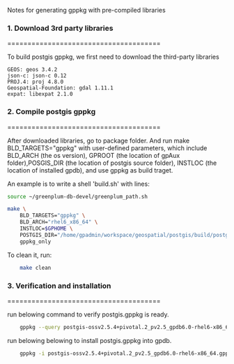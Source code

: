 Notes for generating gppkg with pre-compiled libraries

### 1. Download 3rd party libraries

======================================

To build postgis gppkg, we first need to download the third-party libraries

```
GEOS: geos 3.4.2
json-c: json-c 0.12
PROJ.4: proj 4.8.0
Geospatial-Foundation: gdal 1.11.1
expat: libexpat 2.1.0
```

### 2. Compile postgis gppkg

======================================

After downloaded libraries, go to package folder. And run make BLD_TARGETS="gppkg"
with user-defined parameters, which include BLD_ARCH (the os version), GPROOT (the
location of gpAux folder),POSGIS_DIR (the location of postgis source folder), INSTLOC (the location of installed
gpdb), and use gppkg as build traget.

An example is to write a shell 'build.sh' with lines:
```sh
source ~/greenplum-db-devel/greenplum_path.sh

make \
	BLD_TARGETS="gppkg" \
	BLD_ARCH="rhel6_x86_64" \
	INSTLOC=$GPHOME \
	POSTGIS_DIR="/home/gpadmin/workspace/geospatial/postgis/build/postgis-2.5.4" \
	gppkg_only
```

To clean it, run:
```sh
	make clean
```

### 3. Verification and installation

======================================

run belowing command to verify postgis.gppkg is ready.
```sh
	gppkg --query postgis-ossv2.5.4+pivotal.2_pv2.5_gpdb6.0-rhel6-x86_64.gppkg
```

run belowing belowing to install postgis.gppkg into gpdb.
```sh
	gppkg -i postgis-ossv2.5.4+pivotal.2_pv2.5_gpdb6.0-rhel6-x86_64.gppkg
```
